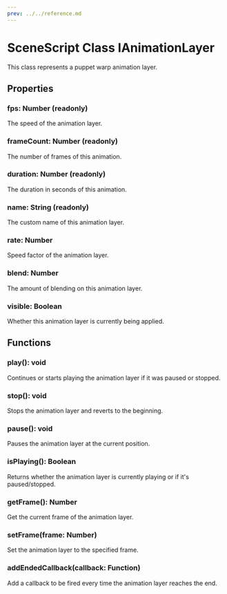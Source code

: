 ```yaml
---
prev: ../../reference.md
---
```


# SceneScript Class IAnimationLayer

This class represents a puppet warp animation layer.

## Properties

### fps: Number (readonly)

The speed of the animation layer.

### frameCount: Number (readonly)

The number of frames of this animation.

### duration: Number (readonly)

The duration in seconds of this animation.

### name: String (readonly)

The custom name of this animation layer.

### rate: Number

Speed factor of the animation layer.

### blend: Number

The amount of blending on this animation layer.

### visible: Boolean

Whether this animation layer is currently being applied.

## Functions

### play(): void

Continues or starts playing the animation layer if it was paused or stopped.

### stop(): void

Stops the animation layer and reverts to the beginning.

### pause(): void

Pauses the animation layer at the current position.

### isPlaying(): Boolean

Returns whether the animation layer is currently playing or if it's paused/stopped.

### getFrame(): Number

Get the current frame of the animation layer.

### setFrame(frame: Number)

Set the animation layer to the specified frame.

### addEndedCallback(callback: Function)

Add a callback to be fired every time the animation layer reaches the end.